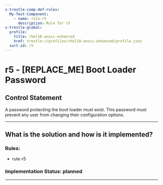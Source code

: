 ```yaml
---
x-trestle-comp-def-rules:
  My-Test-Component:
    - name: rule-r5
      description: Rule for r5
x-trestle-global:
  profile:
    title: rhel10-anssi-enhanced
    href: trestle://profiles/rhel10-anssi-enhanced/profile.json
  sort-id: r5
---
```


# r5 - \[REPLACE_ME\] Boot Loader Password

## Control Statement

A password protecting the boot loader must exist. This password must prevent any user from changing their configuration options.

______________________________________________________________________

## What is the solution and how is it implemented?

<!-- For implementation status enter one of: implemented, partial, planned, alternative, not-applicable -->

<!-- Note that the list of rules under ### Rules: is read-only and changes will not be captured after assembly to JSON -->

<!-- Add control implementation description here for control: r5 -->

### Rules:

  - rule-r5

### Implementation Status: planned

______________________________________________________________________
